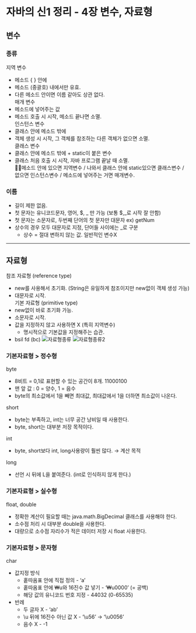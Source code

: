# 자바의 신1 정리 - 4장 변수, 자료형
## 변수
### 종류
지역 변수
- 메소드 { } 안에
- 메소드 (중괄호) 내에서만 유효.
- 다른 메소드 안이면 이름 같아도 상관 없다.
  <br/>
  매개 변수
- 메소드에 넣어주는 값
- 메소드 호출 시 시작, 메소드 끝나면 소멸.
  <br/>
  인스턴스 변수
- 클래스 안에 메소드 밖에
- 객체 생성 시 시작, 그 객체를 참조하는 다른 객체가 없으면 소멸.
  <br/>
  클래스 변수
- 클래스 안에 메소드 밖에 + static이 붙은 변수
- 클래스 처음 호출 시 시작, 자바 프로그램 끝날 때 소멸.
  <br/>
  ✍🏻메소드 안에 있으면 지역변수 / 나와서 클래스 안에 static있으면 클래스변수 / 없으면 인스턴스변수 / 메소드에 넣어주는 거면 매개변수.
  <br/>
### 이름
- 길이 제한 없음.
- 첫 문자는 유니코드문자, 영어, $, _ 만 가능 (보통 $,_로 시작 잘 안함)
- 첫 문자는 소문자로, 두번째 단어의 첫 문자만 대문자 ex) getNum
- 상수의 경우 모두 대문자로 지정, 단어들 사이에는 _로 구분
    - 상수 = 절대 변하지 않는 값. 일반적인 변수X
      <br/>
---

## 자료형

참조 자료형 (reference type)
- new를 사용해서 초기화. (String은 유일하게 참조이지만 new없이 객체 생성 가능)
- 대문자로 시작.
  <br/>
  기본 자료형 (primitive type)
- new없이 바로 초기화 가능.
- 소문자로 시작.
- 값을 지정하지 않고 사용하면 X (특히 지역변수)
    - 명시적으로 기본값을 지정해주는 습관.
- bsil fd (bc)
  ![자료형종류](https://www.notion.so/1-063be91ae74d44a8bcccdd3b30e0266e?pvs=4#baaaf81554924d80987e19788d23ef77)
  ![자료형종류2](https://www.notion.so/1-063be91ae74d44a8bcccdd3b30e0266e?pvs=4#1adedef67a33448296b7fdb4b175af3e)
  <br/>

### 기본자료형 > 정수형
byte
- 8비트 = 0,1로 표현할 수 있는 공간이 8개. 11000100
- 맨 앞 값 : 0 = 양수, 1 = 음수
- byte의 최소값에서 1을 빼면 최대값, 최대값에서 1을 더하면 최소값이 나온다.
  <br/>

short
- byte는 부족하고, int는 너무 공간 낭비일 때 사용한다.
- byte, short는 대부분 저장 목적이다.
  <br/>

int
- byte, short보다 int, long사용량이 훨씬 많다. → 계산 목적
  <br/>

long
- 선언 시 뒤에 L을 붙여준다. (int로 인식하지 않게 한다.)
  <br/>

### 기본자료형 > 실수형
float, double
- 정확한 계산이 필요할 때는 java.math.BigDecimal 클래스를 사용해야 한다.
- 소수점 처리 시 대부분 double을 사용한다.
- 대량으로 소수점 자리수가 적은 데이터 저장 시 float 사용한다.
  <br/>

### 기본자료형 > 문자형
char
- 값지정 방식
    - 홑따옴표 안에 직접 정의 - ‘a’
    - 홑따옴표 안에 ₩u와 16진수 값 넣기 - ‘₩u0000’ (= 공백)
    - 해당 값의 유니코드 번호 지정 - 44032 (0-65535)
- 반례
    - 두 글자 X - ‘ab’
    - \u 뒤에 16진수 아닌 값 X - ‘\u56’ → ‘\u0056’
    - 음수 X - -1